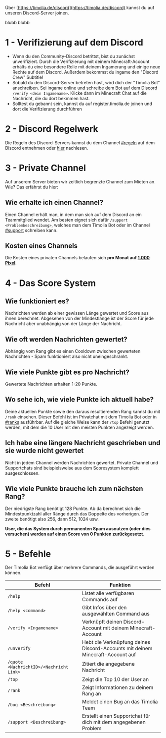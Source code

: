 Über [https://timolia.de/discord](https://timolia.de/discord) kannst du auf unseren Discord-Server joinen.

blubb blubb

# 1 - Verifizierung auf dem Discord
- Wenn du den Community-Discord betrittst, bist du zunächst unverifiziert. Durch die Verifizierung mit deinem Minecraft-Account erhälts du eine besondere Rolle mit deinem Ingamerang und einige neue Rechte auf dem Discord. Außerdem bekommst du ingame den "Discord Crew" Subtitle!
- Sobald du den Discord-Server betreten hast, wird dich der "Timolia Bot" anschreiben. Sei ingame online und schreibe dem Bot auf dem Discord <code>/verify &lt;dein Ingamename&gt;</code>. Klicke dann im Minecraft Chat auf die Nachricht, die du dort bekmmen hast.
- Solltest du gebannt sein, kannst du auf register.timolia.de joinen und dort die Verifizierung durchführen

# 2 - Discord Regelwerk
Die Regeln des Discord-Servers kannst du dem Channel [#regeln](https://discordapp.com/channels/407554118887014402/407565978025852929) auf dem Discord entnehmen oder [hier](/rules/discord/) nachlesen.

# 3 - Private Channel
Auf unserem Server bieten wir zeitlich begrenzte Channel zum Mieten an. Wie? Das erfährst du hier:

## Wie erhalte ich einen Channel?
Einen Channel erhält man, in dem man sich auf dem Discord an ein Teammitglied wendet. Am besten eignet sich dafür <code>/support &lt;Problembeschreibung&gt;</code>, welches man dem Timolia Bot oder im Channel [#support](https://discordapp.com/channels/407554118887014402/413594798906408960) schreiben kann.

## Kosten eines Channels
Die Kosten eines privaten Channels belaufen sich <strong>pro Monat auf <u>1.000 Pixel</u></strong>.

# 4 - Das Score System

## Wie funktioniert es?
Nachrichten werden ab einer gewissen Länge gewertet und Score aus ihnen berechnet. Abgesehen von der Mindestlänge ist der Score für jede Nachricht aber unabhängig von der Länge der Nachricht.

## Wie oft werden Nachrichten gewertet?
Abhängig vom Rang gibt es einen Cooldown zwischen gewerteten Nachrichten - Spam funktioniert also nicht uneingeschränkt.

## Wie viele Punkte gibt es pro Nachricht?
Gewertete Nachrichten erhalten 1-20 Punkte.

## Wo sehe ich, wie viele Punkte ich aktuell habe?
Deine aktuellen Punkte sowie den daraus resultierenden Rang kannst du mit `/rank` einsehen. Dieser Befehl ist im Privatchat mit dem Timolia Bot oder in [#ranks](https://discordapp.com/channels/407554118887014402/548160287891783690) ausführbar. Auf die gleiche Weise kann der `/top` Befehl genutzt werden, mit dem die 10 User mit den meisten Punkten angezeigt werden.

## Ich habe eine  längere Nachricht geschrieben und sie wurde nicht gewertet
Nicht in jedem Channel werden Nachrichten gewertet. Private Channel und Supportchats sind beispielsweise aus dem Scoresystem komplett ausgeschlossen.

## Wie viele Punkte brauche ich zum nächsten Rang?
Der niedrigste Rang benötigt 128 Punkte. Ab da berechnet sich die Mindestpunktzahl aller Ränge durch das Doppelte des vorherigen. Der zweite benötigt also 256, dann 512, 1024 usw.

<strong>User, die das System durch permanenten Spam ausnutzen (oder dies versuchen) werden auf einen Score von 0 Punkten zurückgesetzt.</strong>

# 5 - Befehle

Der Timolia Bot verfügt über mehrere Commands, die ausgeführt werden können.

| Befehl | Funktion |
| ------ | -------- |
| `/help` | Listet alle verfügbaren Commands auf |
| `/help <command>` | Gibt Infos über den ausgewählten Command aus |
| `/verify <Ingamename>` | Verknüpft deinen Discord-Account mit deinem Minecraft-Account |
| `/unverify` | Hebt die Verknüpfung deines Discord-Accounts mit deinem Minecraft-Account auf |
| `/quote <NachrichtID>/<Nachricht Link>` | Zitiert die angegebene Nachricht |
| `/top` | Zeigt die Top 10 der User an|
| `/rank` | Zeigt Informationen zu deinem Rang an |
| `/bug <Beschreibung>` | Meldet einen Bug an das Timolia Team |
| `/support <Beschreibung>` | Erstellt einen Supportchat für dich mit dem angegebenen Problem |